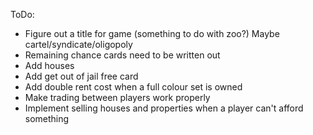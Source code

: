 ToDo:

- Figure out a title for game (something to do with zoo?) Maybe cartel/syndicate/oligopoly
- Remaining chance cards need to be written out
- Add houses
- Add get out of jail free card
- Add double rent cost when a full colour set is owned
- Make trading between players work properly
- Implement selling houses and properties when a player can't afford something